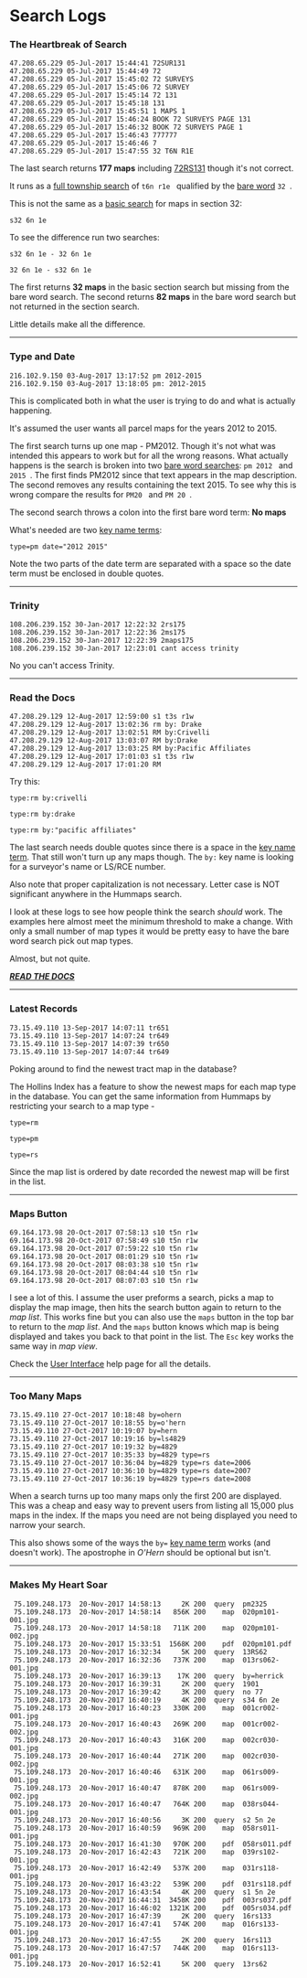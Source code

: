 
# Search Logs

### The Heartbreak of Search

```
47.208.65.229 05-Jul-2017 15:44:41 72SUR131
47.208.65.229 05-Jul-2017 15:44:49 72
47.208.65.229 05-Jul-2017 15:45:02 72 SURVEYS
47.208.65.229 05-Jul-2017 15:45:06 72 SURVEY
47.208.65.229 05-Jul-2017 15:45:14 72 131
47.208.65.229 05-Jul-2017 15:45:18 131
47.208.65.229 05-Jul-2017 15:45:51 1 MAPS 1
47.208.65.229 05-Jul-2017 15:46:24 BOOK 72 SURVEYS PAGE 131
47.208.65.229 05-Jul-2017 15:46:32 BOOK 72 SURVEYS PAGE 1
47.208.65.229 05-Jul-2017 15:46:43 777777
47.208.65.229 05-Jul-2017 15:46:46 7
47.208.65.229 05-Jul-2017 15:47:55 32 T6N R1E
```

The last search returns **177 maps** including [72RS131](README.md#individual-maps)
though it's not correct.

It runs as a [full township search](README.md#basic-search) of `t6n r1e `
qualified by the [bare word](README.md#bare-word-search) `32 `.

This is not the same as a [basic search](README.md#basic-search)
for maps in section 32:

`s32 6n 1e `

To see the difference run two searches:

`s32 6n 1e - 32 6n 1e `

`32 6n 1e - s32 6n 1e `

The first returns **32 maps** in the basic section search but missing 
from the bare word search. The second returns **82 maps**
in the bare word search but not returned in the section search.

Little details make all the difference.

---

### Type and Date

```
216.102.9.150 03-Aug-2017 13:17:52 pm 2012-2015
216.102.9.150 03-Aug-2017 13:18:05 pm: 2012-2015
```

This is complicated both in what the user is trying to do and what is actually happening.

It's assumed the user wants all parcel maps for the years 2012 to 2015.

The first search turns up one map - PM2012. Though it's not 
what was intended this appears to work but for all the wrong reasons.
What actually happens is the search is broken into two
[bare word searches](README.md#bare-word-search): `pm 2012 ` and `2015 `.
The first finds PM2012 since that text appears in the map description.
The second removes any results containing the text 2015. To see why this
is wrong compare the results for `PM20 ` and `PM 20 `.

The second search throws a colon into the first bare word term: **No maps**

What's needed are two [key name terms](README.md#key-name-terms):

`type=pm date="2012 2015" `

Note the two parts of the date term are separated with a space so the
date term must be enclosed in double quotes.

---

### Trinity

```
108.206.239.152 30-Jan-2017 12:22:32 2rs175
108.206.239.152 30-Jan-2017 12:22:36 2ms175
108.206.239.152 30-Jan-2017 12:22:39 2maps175
108.206.239.152 30-Jan-2017 12:23:01 cant access trinity
```

No you can't access Trinity.

---

### Read the Docs

```
47.208.29.129 12-Aug-2017 12:59:00 s1 t3s r1w
47.208.29.129 12-Aug-2017 13:02:36 rm by: Drake
47.208.29.129 12-Aug-2017 13:02:51 RM by:Crivelli
47.208.29.129 12-Aug-2017 13:03:07 RM by:Drake
47.208.29.129 12-Aug-2017 13:03:25 RM by:Pacific Affiliates
47.208.29.129 12-Aug-2017 17:01:03 s1 t3s r1w
47.208.29.129 12-Aug-2017 17:01:20 RM
```

Try this:

`type:rm by:crivelli`

`type:rm by:drake`

`type:rm by:"pacific affiliates"`

The last search needs double quotes since there is a space 
in the [key name term](README.md#key-name-terms). 
That still won't turn up any maps though.
The `by:` key name is looking for a surveyor's name or LS/RCE number.

Also note that proper capitalization is not necessary. 
Letter case is NOT significant anywhere in the Hummaps search.

I look at these logs to see how people think the search *should* work.
The examples here almost meet the minimum threshold to make a change.
With only a small number of map types it would be pretty easy to have the
bare word search pick out map types.

Almost, but not quite. 

[***READ THE DOCS***](README.md)

---

### Latest Records

```
73.15.49.110 13-Sep-2017 14:07:11 tr651
73.15.49.110 13-Sep-2017 14:07:24 tr649
73.15.49.110 13-Sep-2017 14:07:39 tr650
73.15.49.110 13-Sep-2017 14:07:44 tr649
```

Poking around to find the newest tract map in the database?

The Hollins Index has a feature to show the newest maps for each map type in the database.
You can get the same information from Hummaps by restricting your search to a map type -

`type=rm`

`type=pm`

`type=rs`

Since the map list is ordered by date recorded the newest map will be first in the list.

---

### Maps Button

```
69.164.173.98 20-Oct-2017 07:58:13 s10 t5n r1w
69.164.173.98 20-Oct-2017 07:58:49 s10 t5n r1w
69.164.173.98 20-Oct-2017 07:59:22 s10 t5n r1w
69.164.173.98 20-Oct-2017 08:01:29 s10 t5n r1w
69.164.173.98 20-Oct-2017 08:03:38 s10 t5n r1w
69.164.173.98 20-Oct-2017 08:04:44 s10 t5n r1w
69.164.173.98 20-Oct-2017 08:07:03 s10 t5n r1w
```

I see a lot of this. I assume the user preforms a search, picks a map to display 
the map image, then hits the search button again to return to the *map list*. 
This works fine but you can also use the `maps` button in the top bar to return to the *map list*. 
And the `maps` button knows which map is being displayed 
and takes you back to that point in the list. The `Esc` key works the same way in *map view*. 

Check the [User Interface](README.md#user-interface) help page for all the details.

---

### Too Many Maps

```
73.15.49.110 27-Oct-2017 10:18:48 by=ohern
73.15.49.110 27-Oct-2017 10:18:55 by=o'hern
73.15.49.110 27-Oct-2017 10:19:07 by=hern
73.15.49.110 27-Oct-2017 10:19:16 by=ls4829
73.15.49.110 27-Oct-2017 10:19:32 by=4829
73.15.49.110 27-Oct-2017 10:35:33 by=4829 type=rs
73.15.49.110 27-Oct-2017 10:36:04 by=4829 type=rs date=2006
73.15.49.110 27-Oct-2017 10:36:10 by=4829 type=rs date=2007
73.15.49.110 27-Oct-2017 10:36:19 by=4829 type=rs date=2008
```

When a search turns up too many maps only the first 200 are displayed. This was
a cheap and easy way to prevent users from listing all 15,000 plus maps in the index.
If the maps you need are not being displayed you need to narrow your search.

This also shows some of the ways the `by=` [key name term](README.md#key-name-terms)
works (and doesn't work). The apostrophe in *O'Hern* should be optional but isn't. 

---

### Makes My Heart Soar

```
 75.109.248.173  20-Nov-2017 14:58:13     2K 200  query  pm2325
 75.109.248.173  20-Nov-2017 14:58:14   856K 200    map  020pm101-001.jpg
 75.109.248.173  20-Nov-2017 14:58:18   711K 200    map  020pm101-002.jpg
 75.109.248.173  20-Nov-2017 15:33:51  1568K 200    pdf  020pm101.pdf
 75.109.248.173  20-Nov-2017 16:32:34     5K 200  query  13RS62
 75.109.248.173  20-Nov-2017 16:32:36   737K 200    map  013rs062-001.jpg
 75.109.248.173  20-Nov-2017 16:39:13    17K 200  query  by=herrick
 75.109.248.173  20-Nov-2017 16:39:31     2K 200  query  1901
 75.109.248.173  20-Nov-2017 16:39:42     3K 200  query  no 77
 75.109.248.173  20-Nov-2017 16:40:19     4K 200  query  s34 6n 2e
 75.109.248.173  20-Nov-2017 16:40:23   330K 200    map  001cr002-001.jpg
 75.109.248.173  20-Nov-2017 16:40:43   269K 200    map  001cr002-002.jpg
 75.109.248.173  20-Nov-2017 16:40:43   316K 200    map  002cr030-001.jpg
 75.109.248.173  20-Nov-2017 16:40:44   271K 200    map  002cr030-002.jpg
 75.109.248.173  20-Nov-2017 16:40:46   631K 200    map  061rs009-001.jpg
 75.109.248.173  20-Nov-2017 16:40:47   878K 200    map  061rs009-002.jpg
 75.109.248.173  20-Nov-2017 16:40:47   764K 200    map  038rs044-001.jpg
 75.109.248.173  20-Nov-2017 16:40:56     3K 200  query  s2 5n 2e
 75.109.248.173  20-Nov-2017 16:40:59   969K 200    map  058rs011-001.jpg
 75.109.248.173  20-Nov-2017 16:41:30   970K 200    pdf  058rs011.pdf
 75.109.248.173  20-Nov-2017 16:42:43   721K 200    map  039rs102-001.jpg
 75.109.248.173  20-Nov-2017 16:42:49   537K 200    map  031rs118-001.jpg
 75.109.248.173  20-Nov-2017 16:43:22   539K 200    pdf  031rs118.pdf
 75.109.248.173  20-Nov-2017 16:43:54     4K 200  query  s1 5n 2e
 75.109.248.173  20-Nov-2017 16:44:31  3458K 200    pdf  003rs037.pdf
 75.109.248.173  20-Nov-2017 16:46:02  1321K 200    pdf  005rs034.pdf
 75.109.248.173  20-Nov-2017 16:47:39     2K 200  query  16rs133
 75.109.248.173  20-Nov-2017 16:47:41   574K 200    map  016rs133-001.jpg
 75.109.248.173  20-Nov-2017 16:47:55     2K 200  query  16rs113
 75.109.248.173  20-Nov-2017 16:47:57   744K 200    map  016rs113-001.jpg
 75.109.248.173  20-Nov-2017 16:52:41     5K 200  query  13rs62
```
